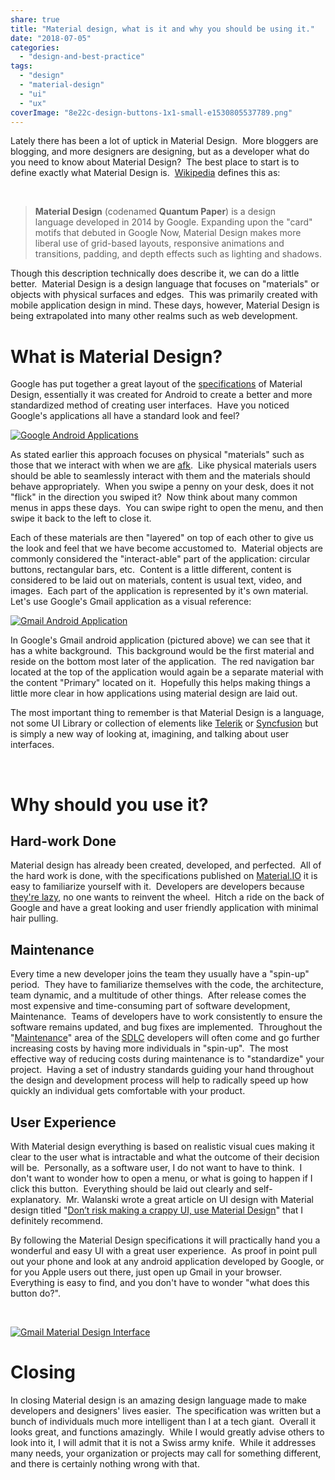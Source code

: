 ```yaml
---
share: true
title: "Material design, what is it and why you should be using it."
date: "2018-07-05"
categories: 
  - "design-and-best-practice"
tags: 
  - "design"
  - "material-design"
  - "ui"
  - "ux"
coverImage: "8e22c-design-buttons-1x1-small-e1530805537789.png"
---
```


Lately there has been a lot of uptick in Material Design.  More bloggers are blogging, and more designers are designing, but as a developer what do you need to know about Material Design?  The best place to start is to define exactly what Material Design is.  [Wikipedia](https://en.wikipedia.org/wiki/Material_Design) defines this as:

 

> **Material Design** (codenamed **Quantum Paper**) is a design language developed in 2014 by Google. Expanding upon the "card" motifs that debuted in Google Now, Material Design makes more liberal use of grid-based layouts, responsive animations and transitions, padding, and depth effects such as lighting and shadows.

Though this description technically does describe it, we can do a little better.  Material Design is a design language that focuses on "materials" or objects with physical surfaces and edges.  This was primarily created with mobile application design in mind. These days, however, Material Design is being extrapolated into many other realms such as web development.

# What is Material Design?

Google has put together a great layout of the [specifications](https://material.io/design/introduction/#principles) of Material Design, essentially it was created for Android to create a better and more standardized method of creating user interfaces.  Have you noticed Google's applications all have a standard look and feel?

[![Google Android Applications](c3c86-capture.png)](c3c86-capture.png)

As stated earlier this approach focuses on physical "materials" such as those that we interact with when we are [afk](https://www.grammarly.com/blog/afk-meaning/).  Like physical materials users should be able to seamlessly interact with them and the materials should behave appropriately.  When you swipe a penny on your desk, does it not "flick" in the direction you swiped it?  Now think about many common menus in apps these days.  You can swipe right to open the menu, and then swipe it back to the left to close it.

Each of these materials are then "layered" on top of each other to give us the look and feel that we have become accustomed to.  Material objects are commonly considered the "interact-able" part of the application: circular buttons, rectangular bars, etc.  Content is a little different, content is considered to be laid out on materials, content is usual text, video, and images.  Each part of the application is represented by it's own material.  Let's use Google's Gmail application as a visual reference:

[![Gmail Android Application](ae775-220px-gmail_mobile_screenshot.png "Gmail Android Application")](ae775-220px-gmail_mobile_screenshot.png)

In Google's Gmail android application (pictured above) we can see that it has a white background.  This background would be the first material and reside on the bottom most later of the application.  The red navigation bar located at the top of the application would again be a separate material with the content "Primary" located on it.  Hopefully this helps making things a little more clear in how applications using material design are laid out.

The most important thing to remember is that Material Design is a language, not some UI Library or collection of elements like [Telerik](https://www.telerik.com/) or [Syncfusion](https://www.syncfusion.com/) but is simply a new way of looking at, imagining, and talking about user interfaces.

 

# Why should you use it?

## Hard-work Done

Material design has already been created, developed, and perfected.  All of the hard work is done, with the specifications published on [Material.IO](https://material.io/) it is easy to familiarize yourself with it.  Developers are developers because [they're lazy](https://jaxenter.com/results-developers-strategically-lazy-113513.html), no one wants to reinvent the wheel.  Hitch a ride on the back of Google and have a great looking and user friendly application with minimal hair pulling.

## Maintenance

Every time a new developer joins the team they usually have a "spin-up" period.  They have to familiarize themselves with the code, the architecture, team dynamic, and a multitude of other things.  After release comes the most expensive and time-consuming part of software development, Maintenance.  Teams of developers have to work consistently to ensure the software remains updated, and bug fixes are implemented.  Throughout the "[Maintenance](https://www.techwalla.com/articles/the-maintenance-phase-in-the-software-life-cycle)" area of the [SDLC](https://www.techopedia.com/definition/22193/software-development-life-cycle-sdlc) developers will often come and go further increasing costs by having more individuals in "spin-up".  The most effective way of reducing costs during maintenance is to "standardize" your project.  Having a set of industry standards guiding your hand throughout the design and development process will help to radically speed up how quickly an individual gets comfortable with your product.

## User Experience

With Material design everything is based on realistic visual cues making it clear to the user what is intractable and what the outcome of their decision will be.  Personally, as a software user, I do not want to have to think.  I don't want to wonder how to open a menu, or what is going to happen if I click this button.  Everything should be laid out clearly and self-explanatory.  Mr. Walanski wrote a great article on UI design with Material design titled "[Don’t risk making a crappy UI, use Material Design](https://uxplanet.org/dont-risk-making-a-crappy-ui-use-material-design-520ebaceffe4)" that I definitely recommend.

By following the Material Design specifications it will practically hand you a wonderful and easy UI with a great user experience.  As proof in point pull out your phone and look at any android application developed by Google, or for you Apple users out there, just open up Gmail in your browser.  Everything is easy to find, and you don't have to wonder "what does this button do?".

 

[![Gmail Material Design Interface](adaec-728px-new-version-og-gmail-2018-e1530814777558.png "NewGmailInterface")](adaec-728px-new-version-og-gmail-2018-e1530814777558.png)

# Closing

In closing Material design is an amazing design language made to make developers and designers' lives easier.  The specification was written but a bunch of individuals much more intelligent than I at a tech giant.  Overall it looks great, and functions amazingly.  While I would greatly advise others to look into it, I will admit that it is not a Swiss army knife.  While it addresses many needs, your organization or projects may call for something different, and there is certainly nothing wrong with that.

